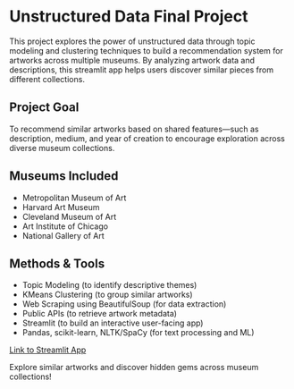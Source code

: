 # Unstructured Data Final Project

This project explores the power of unstructured data through topic modeling and clustering techniques to build a recommendation system for artworks across multiple museums. By analyzing artwork data and descriptions, this streamlit app helps users discover similar pieces from different collections.
## Project Goal
To recommend similar artworks based on shared features—such as description, medium, and year of creation to encourage exploration across diverse museum collections.


## Museums Included
- Metropolitan Museum of Art
- Harvard Art Museum
- Cleveland Museum of Art
- Art Institute of Chicago
- National Gallery of Art


## Methods & Tools
- Topic Modeling (to identify descriptive themes)
- KMeans Clustering (to group similar artworks)
- Web Scraping using BeautifulSoup (for data extraction)
- Public APIs (to retrieve artwork metadata)
- Streamlit (to build an interactive user-facing app)
- Pandas, scikit-learn, NLTK/SpaCy (for text processing and ML)


[Link to Streamlit App](https://museumapp-qvjnqnzpexfhl7lcggunrq.streamlit.app)

Explore similar artworks and discover hidden gems across museum collections!
